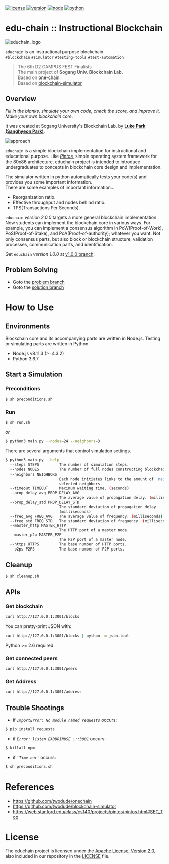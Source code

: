 [![license](https://img.shields.io/badge/license-Apache%202.0-blue.svg)](https://opensource.org/licenses/Apache-2.0)
[![version](https://img.shields.io/badge/version-v2.0.0-orange.svg)](https://github.com/twodude/educhain)
[![node](https://img.shields.io/badge/node-%3E%3D4.3.2-yellow.svg)](https://nodejs.org/en/)
[![python](https://img.shields.io/badge/python-3.7.1-blue.svg)](https://www.python.org)   


# edu-chain :: Instructional Blockchain

![educhain_logo](https://github.com/twodude/educhain/blob/master/images/logo.png)

```educhain``` is an instructional purpose blockchain.   
```#blockchain``` ```#simulator``` ```#testing-tools``` ```#test-automation```

> The 6th D2 CAMPUS FEST Finalists   
> The main project of
**Sogang Univ. Blockchain Lab.**   
> Based on [one-chain](https://github.com/twodude/onechain)   
> Based on [blockchain-simulator](https://github.com/twodude/blockchain-simulator)   


## Overview

*Fill in the blanks, simulate your own code, check the score, and improve it.*   
*Make your own blockchain core.*   

It was created at Sogang University's Blockchain Lab. by
**[Luke Park (Sanghyeon Park)](https://github.com/twodude)**.

![approach](https://github.com/twodude/educhain/blob/master/images/approach.png)

```educhain``` is a simple blockchain implementation for instructional and educational purpose.
Like *[Pintos](https://web.stanford.edu/class/cs140/projects/pintos/pintos.html)*, simple operating system framework for the 80x86 architecture, educhain project is intended to introduce undergraduates to concepts in blockchain core design and implementation.

The simulator written in python automatically tests your code(s) and provides you some important information.   
There are some examples of important information...
* Reorganization ratio.   
* Effective throughput and nodes behind ratio.   
* TPS(Transactions Per Seconds).   

<!--
TODO
blockchain-simulator overview
-->

```educhain``` *version 2.0.0* targets a more general blockchain implementation. Now students can implement the blockchain core in various ways. For example, you can implement a consensus algorithm in PoW(Proof-of-Work), PoS(Proof-of-Stake), and PoA(Proof-of-authority); whatever you want. Not only consensus parts, but also block or blockchain structure, validation processes, communication parts, and identification.

Get ```educhain``` *version 1.0.0* at [v1.0.0 branch](https://github.com/twodude/educhain/tree/v1.0.0).


## Problem Solving
- Goto the [problem branch](https://github.com/twodude/educhain/tree/problem)
- Goto the [solution branch](https://github.com/twodude/educhain/tree/solution)


# How to Use
<!--
TODO
[![video](http://img.youtube.com/vi/6L_c4Ug-KwE/0.jpg)](https://www.youtube.com/watch?v=6L_c4Ug-KwE)   
> Click on the image above to play the video.
-->


## Environments
Blockchain core and its accompanying parts are written in Node.js. Testing or simulating parts are written in Python.
- Node.js v8.11.3 (>=4.3.2)
- Python 3.6.7 


## Start a Simulation

### Preconditions
```bash
$ sh preconditions.sh
```

### Run
```bash
$ sh run.sh
```
*or*
```bash
$ python3 main.py --nodes=24 --neighbors=3
```
There are several arguments that control simulation settings.
```bash
$ python3 main.py --help
  --steps STEPS         The number of simulation steps.
  --nodes NODES         The number of full nodes constructing blockchain.
  --neighbors NEIGHBORS
                        Each node initiates links to the amount of 'neighbors'
                        selected neighbors.
  --timeout TIMEOUT     Maximum waiting time. (seconds)
  --prop_delay_avg PROP_DELAY_AVG
                        The average value of propagation delay. (milliseconds)
  --prop_delay_std PROP_DELAY_STD
                        The standard deviation of propagation delay.
                        (milliseconds)
  --freq_avg FREQ_AVG   The average value of frequency. (milliseconds)
  --freq_std FREQ_STD   The standard deviation of frequency. (milliseconds)
  --master_http MASTER_HTTP
                        The HTTP port of a master node.
  --master_p2p MASTER_P2P
                        The P2P port of a master node.
  --https HTTPS         The base number of HTTP ports.
  --p2ps P2PS           The base number of P2P ports.
```

## Cleanup
```bash
$ sh cleanup.sh
```


## APIs

### Get blockchain
```bash
curl http://127.0.0.1:3001/blocks
```
You can pretty-print JSON with:
```bash
curl http://127.0.0.1:3001/blocks | python -m json.tool
```
Python >= 2.6 required.

### Get connected peers
```bash
curl http://127.0.0.1:3001/peers
```

### Get Address
```bash
curl http://127.0.0.1:3001/address
```


## Trouble Shootings
* if
*```ImportError: No module named requests```*
occurs:
```bash
$ pip install requests
```

* if 
*```Error: listen EADDRINUSE :::3001```*
occurs:
```bash
$ killall npm
```

* if
*```'Time out'```*
occurs:
```bash
$ sh preconditions.sh
```


# References
- https://github.com/twodude/onechain   
- https://github.com/twodude/blockchain-simulator   
- https://web.stanford.edu/class/cs140/projects/pintos/pintos.html#SEC_Top   


# License
The educhain project is licensed under the [Apache License, Version 2.0](https://opensource.org/licenses/Apache-2.0), also included in our repository in the [LICENSE](https://github.com/twodude/educhain/blob/master/LICENSE) file.
